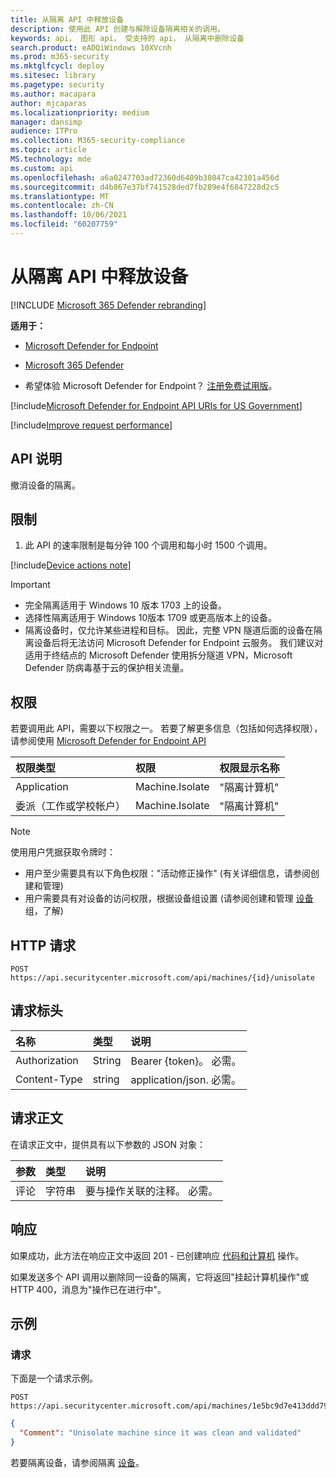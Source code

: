 ```yaml
---
title: 从隔离 API 中释放设备
description: 使用此 API 创建与解除设备隔离相关的调用。
keywords: api， 图形 api， 受支持的 api， 从隔离中删除设备
search.product: eADQiWindows 10XVcnh
ms.prod: m365-security
ms.mktglfcycl: deploy
ms.sitesec: library
ms.pagetype: security
ms.author: macapara
author: mjcaparas
ms.localizationpriority: medium
manager: dansimp
audience: ITPro
ms.collection: M365-security-compliance
ms.topic: article
MS.technology: mde
ms.custom: api
ms.openlocfilehash: a6a0247703ad72360d6409b38047ca42301a456d
ms.sourcegitcommit: d4b867e37bf741528ded7fb289e4f6847228d2c5
ms.translationtype: MT
ms.contentlocale: zh-CN
ms.lasthandoff: 10/06/2021
ms.locfileid: "60207759"
---
```

# <a name="release-device-from-isolation-api"></a>从隔离 API 中释放设备

[!INCLUDE [Microsoft 365 Defender rebranding](../../includes/microsoft-defender.md)]

**适用于：** 
- [Microsoft Defender for Endpoint](https://go.microsoft.com/fwlink/?linkid=2154037)
- [Microsoft 365 Defender](https://go.microsoft.com/fwlink/?linkid=2118804)

- 希望体验 Microsoft Defender for Endpoint？ [注册免费试用版](https://signup.microsoft.com/create-account/signup?products=7f379fee-c4f9-4278-b0a1-e4c8c2fcdf7e&ru=https://aka.ms/MDEp2OpenTrial?ocid=docs-wdatp-exposedapis-abovefoldlink)。

[!include[Microsoft Defender for Endpoint API URIs for US Government](../../includes/microsoft-defender-api-usgov.md)]

[!include[Improve request performance](../../includes/improve-request-performance.md)]

## <a name="api-description"></a>API 说明

撤消设备的隔离。

## <a name="limitations"></a>限制

1. 此 API 的速率限制是每分钟 100 个调用和每小时 1500 个调用。

[!include[Device actions note](../../includes/machineactionsnote.md)]

> [!IMPORTANT]
>
> - 完全隔离适用于 Windows 10 版本 1703 上的设备。
> - 选择性隔离适用于 Windows 10版本 1709 或更高版本上的设备。
> - 隔离设备时，仅允许某些进程和目标。 因此，完整 VPN 隧道后面的设备在隔离设备后将无法访问 Microsoft Defender for Endpoint 云服务。 我们建议对适用于终结点的 Microsoft Defender 使用拆分隧道 VPN，Microsoft Defender 防病毒基于云的保护相关流量。

## <a name="permissions"></a>权限

若要调用此 API，需要以下权限之一。 若要了解更多信息（包括如何选择权限），请参阅使用 [Microsoft Defender for Endpoint API](apis-intro.md)

权限类型|权限|权限显示名称
:---|:---|:---
Application|Machine.Isolate|"隔离计算机"
委派（工作或学校帐户）|Machine.Isolate|"隔离计算机"

> [!NOTE]
> 使用用户凭据获取令牌时：
>
> - 用户至少需要具有以下角色权限："活动修正操作" (有关详细信息，请参阅创建和管理) [](user-roles.md)
> - 用户需要具有对设备的访问权限，根据设备组设置 (请参阅创建和管理 [设备](machine-groups.md) 组，了解) 

## <a name="http-request"></a>HTTP 请求

```http
POST https://api.securitycenter.microsoft.com/api/machines/{id}/unisolate
```

## <a name="request-headers"></a>请求标头

名称|类型|说明
:---|:---|:---
Authorization|String|Bearer {token}。 必需。
Content-Type|string|application/json. 必需。

## <a name="request-body"></a>请求正文

在请求正文中，提供具有以下参数的 JSON 对象：

参数|类型|说明
:---|:---|:---
评论|字符串|要与操作关联的注释。 必需。

## <a name="response"></a>响应

如果成功，此方法在响应正文中返回 201 - 已创建响应 [代码和计算机](machineaction.md) 操作。

如果发送多个 API 调用以删除同一设备的隔离，它将返回"挂起计算机操作"或 HTTP 400，消息为"操作已在进行中"。

## <a name="example"></a>示例

### <a name="request"></a>请求

下面是一个请求示例。

```http
POST https://api.securitycenter.microsoft.com/api/machines/1e5bc9d7e413ddd7902c2932e418702b84d0cc07/unisolate 
```

```json
{
  "Comment": "Unisolate machine since it was clean and validated"
}
```

若要隔离设备，请参阅隔离 [设备](isolate-machine.md)。
